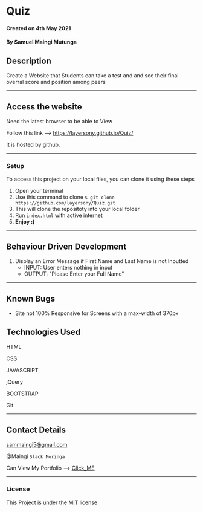 # Quiz


#### Created on 4th May 2021
#### By Samuel Maingi Mutunga

## Description 
Create a Website that Students can take a test and and see their final overral score and position among peers

---

## Access the website
Need the latest browser to be able to View

Follow this link --> https://layersony.github.io/Quiz/

It is hosted by github.

---

### Setup
To access this project on your local files, you can clone it using these steps
1. Open your terminal
1. Use this command to clone `$ git clone https://github.com/layersony/Quiz.git`
1. This will clone the repositoty into your local folder
1. Run `index.html` with active internet
1. __Enjoy :)__

---

## Behaviour Driven Development

1. Display an Error Message if First Name and Last Name is not Inputted
   - INPUT: User enters nothing in input
   - OUTPUT: "Please Enter your Full Name"


---

## Known Bugs

* Site not 100% Responsive for Screens with a max-width of 370px

## Technologies Used
HTML

CSS

JAVASCRIPT

jQuery

BOOTSTRAP

Git

---

## Contact Details
sammaingi5@gmail.com

@Maingi `Slack Moringa`

Can View My Portfolio --> [Click_ME](https://layersony.github.io/portfolio/)

---

### License
This Project is under the [MIT](LICENCE) license